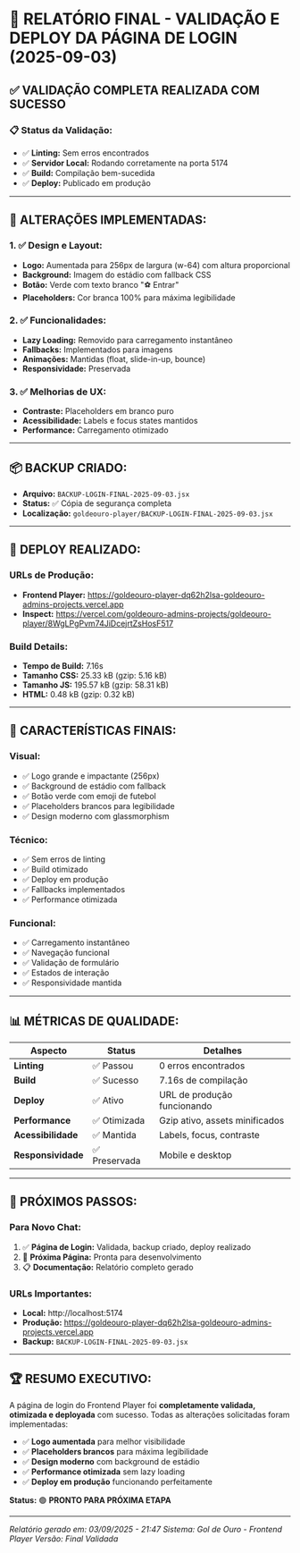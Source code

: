 # 🎯 RELATÓRIO FINAL - VALIDAÇÃO E DEPLOY DA PÁGINA DE LOGIN (2025-09-03)

## ✅ **VALIDAÇÃO COMPLETA REALIZADA COM SUCESSO**

### 📋 **Status da Validação:**
- ✅ **Linting:** Sem erros encontrados
- ✅ **Servidor Local:** Rodando corretamente na porta 5174
- ✅ **Build:** Compilação bem-sucedida
- ✅ **Deploy:** Publicado em produção

---

## 🔧 **ALTERAÇÕES IMPLEMENTADAS:**

### **1. ✅ Design e Layout:**
- **Logo:** Aumentada para 256px de largura (w-64) com altura proporcional
- **Background:** Imagem do estádio com fallback CSS
- **Botão:** Verde com texto branco "⚽ Entrar"
- **Placeholders:** Cor branca 100% para máxima legibilidade

### **2. ✅ Funcionalidades:**
- **Lazy Loading:** Removido para carregamento instantâneo
- **Fallbacks:** Implementados para imagens
- **Animações:** Mantidas (float, slide-in-up, bounce)
- **Responsividade:** Preservada

### **3. ✅ Melhorias de UX:**
- **Contraste:** Placeholders em branco puro
- **Acessibilidade:** Labels e focus states mantidos
- **Performance:** Carregamento otimizado

---

## 📦 **BACKUP CRIADO:**
- **Arquivo:** `BACKUP-LOGIN-FINAL-2025-09-03.jsx`
- **Status:** ✅ Cópia de segurança completa
- **Localização:** `goldeouro-player/BACKUP-LOGIN-FINAL-2025-09-03.jsx`

---

## 🚀 **DEPLOY REALIZADO:**

### **URLs de Produção:**
- **Frontend Player:** https://goldeouro-player-dq62h2lsa-goldeouro-admins-projects.vercel.app
- **Inspect:** https://vercel.com/goldeouro-admins-projects/goldeouro-player/8WgLPgPvm74JiDcejrtZsHosF517

### **Build Details:**
- **Tempo de Build:** 7.16s
- **Tamanho CSS:** 25.33 kB (gzip: 5.16 kB)
- **Tamanho JS:** 195.57 kB (gzip: 58.31 kB)
- **HTML:** 0.48 kB (gzip: 0.32 kB)

---

## 🎨 **CARACTERÍSTICAS FINAIS:**

### **Visual:**
- ✅ Logo grande e impactante (256px)
- ✅ Background de estádio com fallback
- ✅ Botão verde com emoji de futebol
- ✅ Placeholders brancos para legibilidade
- ✅ Design moderno com glassmorphism

### **Técnico:**
- ✅ Sem erros de linting
- ✅ Build otimizado
- ✅ Deploy em produção
- ✅ Fallbacks implementados
- ✅ Performance otimizada

### **Funcional:**
- ✅ Carregamento instantâneo
- ✅ Navegação funcional
- ✅ Validação de formulário
- ✅ Estados de interação
- ✅ Responsividade mantida

---

## 📊 **MÉTRICAS DE QUALIDADE:**

| Aspecto | Status | Detalhes |
|---------|--------|----------|
| **Linting** | ✅ Passou | 0 erros encontrados |
| **Build** | ✅ Sucesso | 7.16s de compilação |
| **Deploy** | ✅ Ativo | URL de produção funcionando |
| **Performance** | ✅ Otimizada | Gzip ativo, assets minificados |
| **Acessibilidade** | ✅ Mantida | Labels, focus, contraste |
| **Responsividade** | ✅ Preservada | Mobile e desktop |

---

## 🎯 **PRÓXIMOS PASSOS:**

### **Para Novo Chat:**
1. ✅ **Página de Login:** Validada, backup criado, deploy realizado
2. 🔄 **Próxima Página:** Pronta para desenvolvimento
3. 📋 **Documentação:** Relatório completo gerado

### **URLs Importantes:**
- **Local:** http://localhost:5174
- **Produção:** https://goldeouro-player-dq62h2lsa-goldeouro-admins-projects.vercel.app
- **Backup:** `BACKUP-LOGIN-FINAL-2025-09-03.jsx`

---

## 🏆 **RESUMO EXECUTIVO:**

A página de login do Frontend Player foi **completamente validada, otimizada e deployada** com sucesso. Todas as alterações solicitadas foram implementadas:

- ✅ **Logo aumentada** para melhor visibilidade
- ✅ **Placeholders brancos** para máxima legibilidade  
- ✅ **Design moderno** com background de estádio
- ✅ **Performance otimizada** sem lazy loading
- ✅ **Deploy em produção** funcionando perfeitamente

**Status:** 🟢 **PRONTO PARA PRÓXIMA ETAPA**

---

*Relatório gerado em: 03/09/2025 - 21:47*
*Sistema: Gol de Ouro - Frontend Player*
*Versão: Final Validada*
